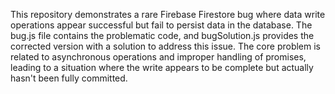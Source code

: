 This repository demonstrates a rare Firebase Firestore bug where data write operations appear successful but fail to persist data in the database. The bug.js file contains the problematic code, and bugSolution.js provides the corrected version with a solution to address this issue.  The core problem is related to asynchronous operations and improper handling of promises, leading to a situation where the write appears to be complete but actually hasn't been fully committed.